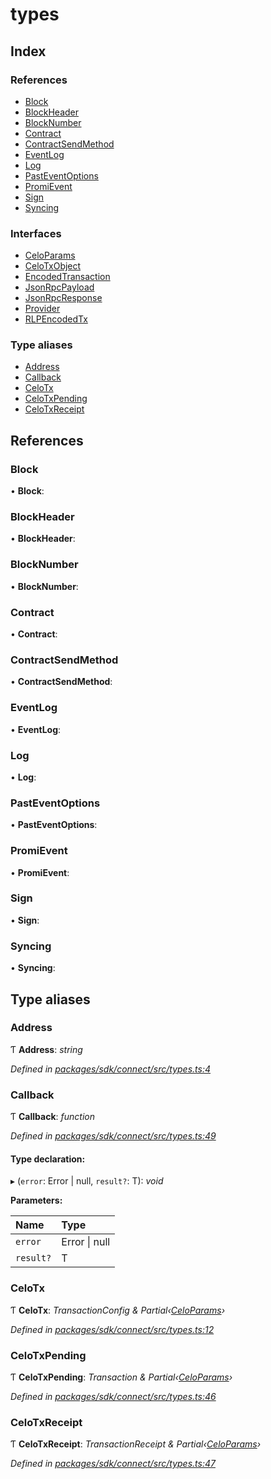 # types

## Index

### References

* [Block](_types_.md#block)
* [BlockHeader](_types_.md#blockheader)
* [BlockNumber](_types_.md#blocknumber)
* [Contract](_types_.md#contract)
* [ContractSendMethod](_types_.md#contractsendmethod)
* [EventLog](_types_.md#eventlog)
* [Log](_types_.md#log)
* [PastEventOptions](_types_.md#pasteventoptions)
* [PromiEvent](_types_.md#promievent)
* [Sign](_types_.md#sign)
* [Syncing](_types_.md#syncing)

### Interfaces

* [CeloParams]()
* [CeloTxObject]()
* [EncodedTransaction]()
* [JsonRpcPayload]()
* [JsonRpcResponse]()
* [Provider]()
* [RLPEncodedTx]()

### Type aliases

* [Address](_types_.md#address)
* [Callback](_types_.md#callback)
* [CeloTx](_types_.md#celotx)
* [CeloTxPending](_types_.md#celotxpending)
* [CeloTxReceipt](_types_.md#celotxreceipt)

## References

### Block

• **Block**:

### BlockHeader

• **BlockHeader**:

### BlockNumber

• **BlockNumber**:

### Contract

• **Contract**:

### ContractSendMethod

• **ContractSendMethod**:

### EventLog

• **EventLog**:

### Log

• **Log**:

### PastEventOptions

• **PastEventOptions**:

### PromiEvent

• **PromiEvent**:

### Sign

• **Sign**:

### Syncing

• **Syncing**:

## Type aliases

### Address

Ƭ **Address**: _string_

_Defined in_ [_packages/sdk/connect/src/types.ts:4_](https://github.com/celo-org/celo-monorepo/blob/master/packages/sdk/connect/src/types.ts#L4)

### Callback

Ƭ **Callback**: _function_

_Defined in_ [_packages/sdk/connect/src/types.ts:49_](https://github.com/celo-org/celo-monorepo/blob/master/packages/sdk/connect/src/types.ts#L49)

#### Type declaration:

▸ \(`error`: Error \| null, `result?`: T\): _void_

**Parameters:**

| Name | Type |
| :--- | :--- |
| `error` | Error \| null |
| `result?` | T |

### CeloTx

Ƭ **CeloTx**: _TransactionConfig & Partial‹_[_CeloParams_]()_›_

_Defined in_ [_packages/sdk/connect/src/types.ts:12_](https://github.com/celo-org/celo-monorepo/blob/master/packages/sdk/connect/src/types.ts#L12)

### CeloTxPending

Ƭ **CeloTxPending**: _Transaction & Partial‹_[_CeloParams_]()_›_

_Defined in_ [_packages/sdk/connect/src/types.ts:46_](https://github.com/celo-org/celo-monorepo/blob/master/packages/sdk/connect/src/types.ts#L46)

### CeloTxReceipt

Ƭ **CeloTxReceipt**: _TransactionReceipt & Partial‹_[_CeloParams_]()_›_

_Defined in_ [_packages/sdk/connect/src/types.ts:47_](https://github.com/celo-org/celo-monorepo/blob/master/packages/sdk/connect/src/types.ts#L47)

